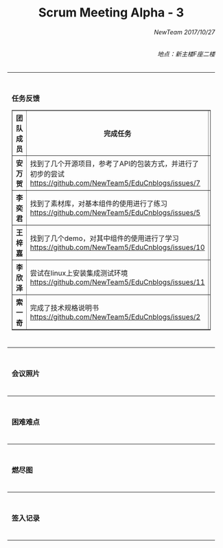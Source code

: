 <div style = "margin:0 10px;">
<h1 align = "center">Scrum Meeting Alpha - 3</h1>

<h6 align = "right">NewTeam 2017/10/27</h6>
<h6 align = "right">地点：新主楼F座二楼</h6>
<hr>

<div style = "padding: 10px">
<h3>任务反馈</h3>
<table border = "1" style = "width:100%">
  <colgroup>
    <col style = "width:20%">
    <col style = "width:40%">
    <col style = "width:40%">
  </colgroup>
  <thead>
    <tr><th>团队成员</th><th>完成任务</th><th>计划任务</th></tr>
  </thead>
  <tbody>
    <tr><th>安万贺</th><td>找到了几个开源项目，参考了API的包装方式，并进行了初步的尝试<br><a href = "https://github.com/NewTeam5/EduCnblogs/issues/7">https://github.com/NewTeam5/EduCnblogs/issues/7</a></td><td>完成作业部分列表、作业详情部分的API包装<br><a href = "https://github.com/NewTeam5/EduCnblogs/issues/15">https://github.com/NewTeam5/EduCnblogs/issues/15</a></td></tr>
    <tr><th>李奕君</th><td>找到了素材库，对基本组件的使用进行了练习<br><a href = "https://github.com/NewTeam5/EduCnblogs/issues/5">https://github.com/NewTeam5/EduCnblogs/issues/5</a></td><td>初步搭建作业列表、作业详情部分的界面<br><a href = "https://github.com/NewTeam5/EduCnblogs/issues/14">https://github.com/NewTeam5/EduCnblogs/issues/14</a></td></tr>
    <tr><th>王梓嘉</th><td>找到了几个demo，对其中组件的使用进行了学习<br><a href = "https://github.com/NewTeam5/EduCnblogs/issues/10">https://github.com/NewTeam5/EduCnblogs/issues/10</a></td><td>熟悉API的调用、数据的传递，返回数据的处理<br><a href = "https://github.com/NewTeam5/EduCnblogs/issues/16">https://github.com/NewTeam5/EduCnblogs/issues/16</a></td></tr>
    <tr><th>李欣泽</th><td>尝试在linux上安装集成测试环境<br><a href = "https://github.com/NewTeam5/EduCnblogs/issues/11">https://github.com/NewTeam5/EduCnblogs/issues/11</a></td><td>完成集成测试环境<br><a href = "https://github.com/NewTeam5/EduCnblogs/issues/11">https://github.com/NewTeam5/EduCnblogs/issues/11</a></td></tr>
    <tr><th>索一奇</th><td>完成了技术规格说明书<br><a href = "https://github.com/NewTeam5/EduCnblogs/issues/2">https://github.com/NewTeam5/EduCnblogs/issues/2</a></td><td>完成代码规范和BugRecord<br><a href = "https://github.com/NewTeam5/EduCnblogs/issues/3">https://github.com/NewTeam5/EduCnblogs/issues/2</a></td></tr>
  </tbody>
</table>
</div>
<hr>

<div style = "padding: 10px">
<h3>会议照片</h3>
</div>
<hr>

<div style = "padding: 10px">
<h3>困难难点</h3>
</div>
<hr>

<div style = "padding: 10px">
<h3>燃尽图</h3>
</div>
<hr>

<div style = "padding: 10px">
<h3>签入记录</h3>
</div>
<hr>